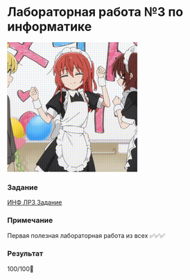 # Лабораторная работа №3 по информатике
<img alt="maid!!" src="https://github.com/ldpst/itmo/blob/main/.data/kita-ikuyo.gif" height=300 width=300></img>
### Задание
[ИНФ ЛР3 Задание](https://github.com/ldpst/itmo/blob/main/sem-1_inf/labs/lab3/%D0%98%D0%9D%D0%A4%20%D0%9B%D0%A03%20%D0%97%D0%B0%D0%B4%D0%B0%D0%BD%D0%B8%D0%B5.pdf)
### Примечание
Первая полезная лабораторная работа из всех ✅✅✅
### Результат
100/100🎯

